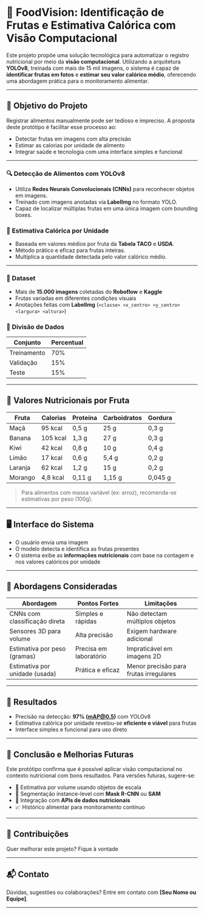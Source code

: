 
# 🍎 FoodVision: Identificação de Frutas e Estimativa Calórica com Visão Computacional

Este projeto propõe uma solução tecnológica para automatizar o registro nutricional por meio da **visão computacional**. Utilizando a arquitetura **YOLOv8**, treinada com mais de 15 mil imagens, o sistema é capaz de **identificar frutas em fotos** e **estimar seu valor calórico médio**, oferecendo uma abordagem prática para o monitoramento alimentar.

---

## 🎯 Objetivo do Projeto

Registrar alimentos manualmente pode ser tedioso e impreciso. A proposta deste protótipo é facilitar esse processo ao:

- Detectar frutas em imagens com alta precisão
- Estimar as calorias por unidade de alimento
- Integrar saúde e tecnologia com uma interface simples e funcional

---

### 🔍 Detecção de Alimentos com YOLOv8

- Utiliza **Redes Neurais Convolucionais (CNNs)** para reconhecer objetos em imagens.
- Treinado com imagens anotadas via **LabelImg** no formato YOLO.
- Capaz de localizar múltiplas frutas em uma única imagem com bounding boxes.

### 🔢 Estimativa Calórica por Unidade

- Baseada em valores médios por fruta da **Tabela TACO** e **USDA**.
- Método prático e eficaz para frutas inteiras.
- Multiplica a quantidade detectada pelo valor calórico médio.

---


### 📸 Dataset

- Mais de **15.000 imagens** coletadas do **Roboflow** e **Kaggle**
- Frutas variadas em diferentes condições visuais
- Anotações feitas com **LabelImg** (`<classe> <x_centro> <y_centro> <largura> <altura>`)

### 🧪 Divisão de Dados

| Conjunto   | Percentual |
|------------|------------|
| Treinamento| 70%        |
| Validação  | 15%        |
| Teste      | 15%        |

---

## 🍓 Valores Nutricionais por Fruta

| Fruta    | Calorias | Proteína | Carboidratos | Gordura |
|----------|----------|----------|--------------|---------|
| Maçã     | 95 kcal  | 0,5 g    | 25 g         | 0,3 g   |
| Banana   | 105 kcal | 1,3 g    | 27 g         | 0,3 g   |
| Kiwi     | 42 kcal  | 0,8 g    | 10 g         | 0,4 g   |
| Limão    | 17 kcal  | 0,6 g    | 5,4 g        | 0,2 g   |
| Laranja  | 62 kcal  | 1,2 g    | 15 g         | 0,2 g   |
| Morango  | 4,8 kcal | 0,11 g   | 1,15 g       | 0,045 g |

> Para alimentos com massa variável (ex: arroz), recomenda-se estimativas por peso (100g).

---

## 🖥️ Interface do Sistema

- O usuário envia uma imagem
- O modelo detecta e identifica as frutas presentes
- O sistema exibe as **informações nutricionais** com base na contagem e nos valores calóricos por unidade

---

## 🔬 Abordagens Consideradas

| Abordagem                          | Pontos Fortes       | Limitações                        |
|-----------------------------------|----------------------|------------------------------------|
| CNNs com classificação direta     | Simples e rápidas    | Não detectam múltiplos objetos     |
| Sensores 3D para volume           | Alta precisão        | Exigem hardware adicional          |
| Estimativa por peso (gramas)      | Precisa em laboratório | Impraticável em imagens 2D      |
| Estimativa por unidade (usada)    | Prática e eficaz     | Menor precisão para frutas irregulares |

---

## 🧾 Resultados

- Precisão na detecção: **97% (mAP@0.5)** com YOLOv8
- Estimativa calórica por unidade revelou-se **eficiente e viável** para frutas
- Interface simples e funcional para uso direto

---

## 📌 Conclusão e Melhorias Futuras

Este protótipo confirma que é possível aplicar visão computacional no contexto nutricional com bons resultados. Para versões futuras, sugere-se:

- 🔢 Estimativa por volume usando objetos de escala
- 🧠 Segmentação instance-level com **Mask R-CNN** ou **SAM**
- 📡 Integração com **APIs de dados nutricionais**
- 📈 Histórico alimentar para monitoramento contínuo

---

## 🤝 Contribuições

Quer melhorar este projeto? Fique à vontade 

---

## 📬 Contato

Dúvidas, sugestões ou colaborações? Entre em contato com **[Seu Nome ou Equipe]**.

---
